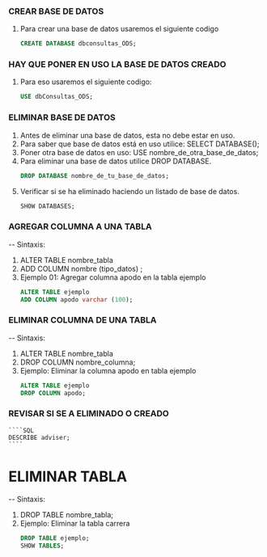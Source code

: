 
### CREAR BASE DE DATOS
1. Para crear una base de datos usaremos el siguiente codigo
    ````SQL
    CREATE DATABASE dbconsultas_ODS;
    ````

### HAY QUE PONER EN USO LA BASE DE DATOS CREADO
1. Para eso usaremos el siguiente codigo:
    ````SQL
    USE dbConsultas_ODS;
    ````
### ELIMINAR BASE DE DATOS

1. Antes de eliminar una base de datos, esta no debe estar en uso.
2. Para saber que base de datos está en uso utilice: SELECT DATABASE();
3. Poner otra base de datos en uso: USE nombre_de_otra_base_de_datos;
4. Para eliminar una base de datos utilice DROP DATABASE.
    ````SQL
    DROP DATABASE nombre_de_tu_base_de_datos;
    ````
7. Verificar si se ha eliminado haciendo un listado de base de datos.
    ````SQL
    SHOW DATABASES;
    ````
### AGREGAR COLUMNA A UNA TABLA 
-- Sintaxis: 
1. ALTER TABLE nombre_tabla
2. ADD COLUMN nombre (tipo_datos) ;
3. Ejemplo 01: Agregar columna apodo en la tabla ejemplo
    ````SQL
    ALTER TABLE ejemplo
    ADD COLUMN apodo varchar (100);
    ````
### ELIMINAR COLUMNA DE UNA TABLA
-- Sintaxis: 
1. ALTER TABLE nombre_tabla 
2. DROP COLUMN nombre_columna;
3. Ejemplo: Eliminar la columna apodo en tabla ejemplo
    ````SQL
    ALTER TABLE ejemplo
    DROP COLUMN apodo;
    ````
### REVISAR SI SE A ELIMINADO O CREADO
    ````SQL
    DESCRIBE adviser;
    ````
#  ELIMINAR TABLA
-- Sintaxis: 
1. DROP TABLE nombre_tabla;
2. Ejemplo: Eliminar la tabla carrera
    ````SQL
    DROP TABLE ejemplo;
    SHOW TABLES;
    ````